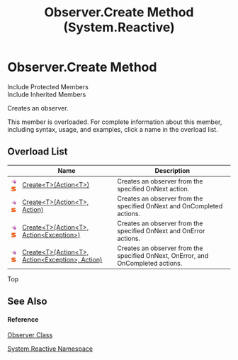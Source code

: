 ﻿---
title: Observer.Create Method  (System.Reactive)
TOCTitle: Create Method
ms:assetid: Overload:System.Reactive.Observer.Create
ms:mtpsurl: https://msdn.microsoft.com/en-us/library/system.reactive.observer.create(v=VS.103)
ms:contentKeyID: 36068502
ms.date: 06/28/2011
mtps_version: v=VS.103
f1_keywords:
- System.Reactive.Observer.Create
- System.Reactive.Observer.Create``1
dev_langs:
- CSharp
- JScript
- VB
- FSharp
---

# Observer.Create Method

Include Protected Members  
Include Inherited Members  

Creates an observer.

This member is overloaded. For complete information about this member, including syntax, usage, and examples, click a name in the overload list.

## Overload List

<table>
<thead>
<tr class="header">
<th> </th>
<th>Name</th>
<th>Description</th>
</tr>
</thead>
<tbody>
<tr class="odd">
<td><img src="images\Hh303103.pubmethod(en-us,VS.103).gif" title="Public method" alt="Public method" /><img src="images\Hh244319.static(en-us,VS.103).gif" title="Static member" alt="Static member" /></td>
<td><a href="https://msdn.microsoft.com/en-us/library/m:system.reactive.observer.create%60%601(system.action%7b%60%600%7d)(v=VS.103)">Create&lt;T&gt;(Action&lt;T&gt;)</a></td>
<td>Creates an observer from the specified OnNext action.</td>
</tr>
<tr class="even">
<td><img src="images\Hh303103.pubmethod(en-us,VS.103).gif" title="Public method" alt="Public method" /><img src="images\Hh244319.static(en-us,VS.103).gif" title="Static member" alt="Static member" /></td>
<td><a href="https://msdn.microsoft.com/en-us/library/m:system.reactive.observer.create%60%601(system.action%7b%60%600%7d%2csystem.action)(v=VS.103)">Create&lt;T&gt;(Action&lt;T&gt;, Action)</a></td>
<td>Creates an observer from the specified OnNext and OnCompleted actions.</td>
</tr>
<tr class="odd">
<td><img src="images\Hh303103.pubmethod(en-us,VS.103).gif" title="Public method" alt="Public method" /><img src="images\Hh244319.static(en-us,VS.103).gif" title="Static member" alt="Static member" /></td>
<td><a href="https://msdn.microsoft.com/en-us/library/m:system.reactive.observer.create%60%601(system.action%7b%60%600%7d%2csystem.action%7bsystem.exception%7d)(v=VS.103)">Create&lt;T&gt;(Action&lt;T&gt;, Action&lt;Exception&gt;)</a></td>
<td>Creates an observer from the specified OnNext and OnError actions.</td>
</tr>
<tr class="even">
<td><img src="images\Hh303103.pubmethod(en-us,VS.103).gif" title="Public method" alt="Public method" /><img src="images\Hh244319.static(en-us,VS.103).gif" title="Static member" alt="Static member" /></td>
<td><a href="https://msdn.microsoft.com/en-us/library/m:system.reactive.observer.create%60%601(system.action%7b%60%600%7d%2csystem.action%7bsystem.exception%7d%2csystem.action)(v=VS.103)">Create&lt;T&gt;(Action&lt;T&gt;, Action&lt;Exception&gt;, Action)</a></td>
<td>Creates an observer from the specified OnNext, OnError, and OnCompleted actions.</td>
</tr>
</tbody>
</table>

Top

## See Also

#### Reference

[Observer Class](hh229899\(v=vs.103\).md)

[System.Reactive Namespace](hh229356\(v=vs.103\).md)

